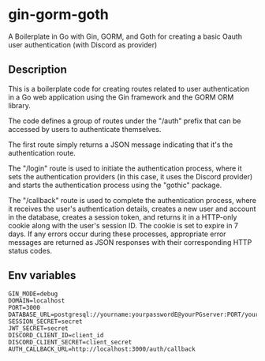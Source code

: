 # gin-gorm-goth
A Boilerplate in Go with Gin, GORM, and Goth for creating a basic Oauth user authentication (with Discord as provider)

## Description

This is a boilerplate code for creating routes related to user authentication in a Go web application using the Gin framework and the GORM ORM library. 

The code defines a group of routes under the "/auth" prefix that can be accessed by users to authenticate themselves.

The first route simply returns a JSON message indicating that it's the authentication route.

The "/login" route is used to initiate the authentication process, where it sets the authentication providers (in this case, it uses the Discord provider) and starts the authentication process using the "gothic" package.

The "/callback" route is used to complete the authentication process, where it receives the user's authentication details, creates a new user and account in the database, creates a session token, and returns it in a HTTP-only cookie along with the user's session ID. The cookie is set to expire in 7 days. If any errors occur during these processes, appropriate error messages are returned as JSON responses with their corresponding HTTP status codes.

## Env variables

```
GIN_MODE=debug
DOMAIN=localhost
PORT=3000
DATABASE_URL=postgresql://yourname:yourpasswordE@yourPGserver:PORT/yourdb
SESSION_SECRET=secret
JWT_SECRET=secret
DISCORD_CLIENT_ID=client_id
DISCORD_CLIENT_SECRET=client_secret
AUTH_CALLBACK_URL=http://localhost:3000/auth/callback

```
